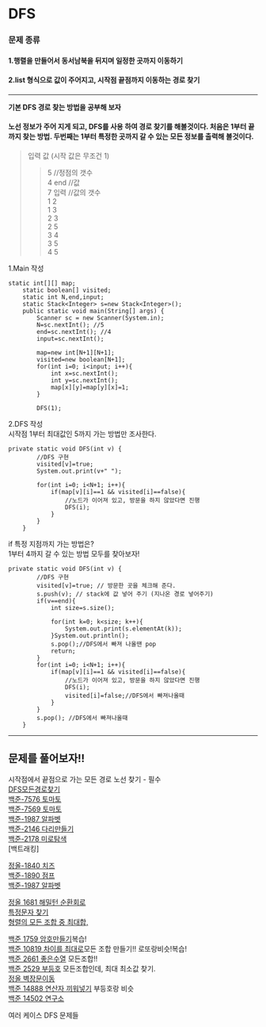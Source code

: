 # DFS  

### 문제 종류
#### 1.행렬을 만들어서 동서남북을 뒤지며 일정한 곳까지 이동하기  
#### 2.list 형식으로 값이 주어지고, 시작점 끝점까지 이동하는 경로 찾기  
####  

***  

**기본 DFS 경로 찾는 방법을 공부해 보자**  
#### 노선 정보가 주어 지게 되고, DFS를 사용 하여 경로 찾기를 해볼것이다. 처음은 1부터 끝까지 찾는 방법. 두번째는 1부터 특정한 곳까지 갈 수 있는 모든 정보를 출력해 볼것이다.
> 입력 값 (시작 값은 무조건 1)  
>> 5 //정점의 갯수  
>> 4 end //값  
>> 7 입력 //값의 갯수   
>> 1 2  
>> 1 3  
>> 2 3  
>> 2 5  
>> 3 4  
>> 3 5  
>> 4 5  

1.Main 작성  
```
static int[][] map;
	static boolean[] visited;
	static int N,end,input;
	static Stack<Integer> s=new Stack<Integer>();
	public static void main(String[] args) {
		Scanner sc = new Scanner(System.in);
		N=sc.nextInt(); //5
		end=sc.nextInt(); //4
		input=sc.nextInt();
		
		map=new int[N+1][N+1];
		visited=new boolean[N+1];
		for(int i=0; i<input; i++){
			int x=sc.nextInt();
			int y=sc.nextInt();
			map[x][y]=map[y][x]=1;
		}
		
		DFS(1);
```
2.DFS 작성  
시작점 1부터 최대값인 5까지 가는 방법만 조사한다. 

```
private static void DFS(int v) {
		//DFS 구현
		visited[v]=true;
		System.out.print(v+" ");
		
		for(int i=0; i<N+1; i++){
			if(map[v][i]==1 && visited[i]==false){
				//노드가 이어져 있고, 방문을 하지 않았다면 진행
				DFS(i);
			}
		}
	}
```

if 특정 지점까지 가는 방법은?  
1부터 4까지 갈 수 있는 방법 모두를 찾아보자! 
```
private static void DFS(int v) {
		//DFS 구현
		visited[v]=true; // 방문한 곳을 체크해 준다.
		s.push(v); // stack에 값 넣어 주기 (지나온 경로 넣어주기)
		if(v==end){
			int size=s.size();
			
			for(int k=0; k<size; k++){
				System.out.print(s.elementAt(k));
			}System.out.println();
			s.pop();//DFS에서 빠져 나올땐 pop
			return;
		}
		for(int i=0; i<N+1; i++){
			if(map[v][i]==1 && visited[i]==false){
				//노드가 이어져 있고, 방문을 하지 않았다면 진행
				DFS(i);
				visited[i]=false;//DFS에서 빠져나올때 
			}
		}
		s.pop(); //DFS에서 빠져나올때 
	}
  ```
      
***
## 문제를 풀어보자!!  

시작점에서 끝점으로 가는 모든 경로 노선 찾기 - 필수  
[DFS모든경로찾기](https://gist.github.com/theSUNYOUNG/09deb3e28e27aa11791586a39edbe123)  
[백준-7576 토마토](https://gist.github.com/theSUNYOUNG/9b554837a2c084af073b0e7c7d8b7da6)  
[백준-7569 토마토](https://gist.github.com/theSUNYOUNG/f4827e74fb0bbdcd65841d88eb0a0c5f)  
[백준-1987 알파벳](https://gist.github.com/theSUNYOUNG/718e8dca106803c123412f8ae77c0244)  
[백준-2146 다리만들기](https://gist.github.com/theSUNYOUNG/a38fe939c914ca3f956a63d2a45b1d76)  
[백준-2178 미로탐색](https://gist.github.com/theSUNYOUNG/804eeac17d3007a0a51e62f943b439a8)  
[백트래킹]  

    
[정올-1840 치즈](https://gist.github.com/theSUNYOUNG/6c3bb3b1f747b69ada107c539b26c788)  
[백준-1890 점프](https://gist.github.com/theSUNYOUNG/e6dcc9d0a04f4b861a554005d059f399)  
[백준-1987 알파벳](https://gist.github.com/theSUNYOUNG/a26c6854708ea40ab26f26bb28e26005)  

[정올 1681 해밀턴 순환회로](https://gist.github.com/theSUNYOUNG/d3e7e5868af299b42fb5d2b8b5a9db25)  
[특정문자 찾기](https://gist.github.com/theSUNYOUNG/d1852e06cf8f06cf412d7b50febf3513)  
[형렬의 모든 조합 중 최대합,](https://gist.github.com/theSUNYOUNG/e66846967d85a94296eb82314c1accca)  

[백준 1759 암호만들기](https://gist.github.com/theSUNYOUNG/367839437706da3490d58b5351520545)복습!  
[백준 10819 차이를 최대로](https://gist.github.com/theSUNYOUNG/0b503f6763b6b91bcce564d234e5f351)모든 조합 만들기!! 로또랑비슷!복습!  
[백준 2661 좋은수열](https://gist.github.com/theSUNYOUNG/aeeeb391fd55745f46fd265df0f182f8) 모든조합!!    
[백준 2529 부등호](https://gist.github.com/theSUNYOUNG/dfa53ac60417b052929bc0f478872d25) 모든조합인데, 최대 최소값 찾기.   
[정올 벽장문이동](https://gist.github.com/theSUNYOUNG/690c5be624516a1b105b5b9cb28e55d7)  
[백준 14888 연산자 끼워넣기](https://gist.github.com/theSUNYOUNG/5de2e9a245a187690636cbc971b4d556) 부등호랑 비슷  
[백준 14502 연구소](https://gist.github.com/theSUNYOUNG/3287d6b114091b5199e790be8fc63165)  



여러 케이스 DFS 문제들 
